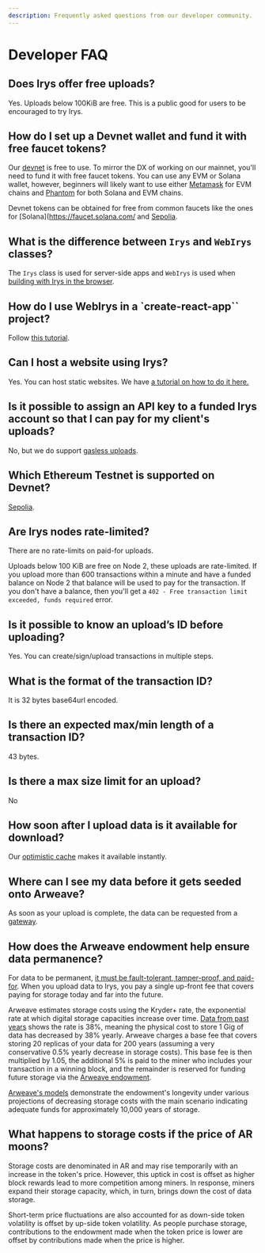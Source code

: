 ```yaml
---
description: Frequently asked questions from our developer community.
---
```


# Developer FAQ

## Does Irys offer free uploads?

Yes. Uploads below 100KiB are free. This is a public good for users to be encouraged to try Irys.

## How do I set up a Devnet wallet and fund it with free faucet tokens?

Our [devnet](/developer-docs/using-devnet) is free to use. To mirror the DX of working on our mainnet, you'll need to fund it with free faucet tokens. You can use any EVM or Solana wallet, however, beginners will likely want to use either [Metamask](https://metamask.io/) for EVM chains and [Phantom](https://phantom.app/) for both Solana and EVM chains.

Devnet tokens can be obtained for free from common faucets like the ones for [Solana](https://faucet.solana.com/ and [Sepolia](https://sepoliafaucet.com/).

## What is the difference between `Irys` and `WebIrys` classes?

The `Irys` class is used for server-side apps and `WebIrys` is used when [building with Irys in the browser](/developer-docs/irys-sdk/irys-in-the-browser).

## How do I use WebIrys in a `create-react-app`` project?

Follow [this tutorial](/hands-on/tutorials/react).

## Can I host a website using Irys?

Yes. You can host static websites. We have [a tutorial on how to do it here.](/hands-on/tutorials/uploading-static-sites)

## Is it possible to assign an API key to a funded Irys account so that I can pay for my client's uploads?

No, but we do support [gasless uploads](/hands-on/tutorials/gasless-uploading).

## Which Ethereum Testnet is supported on Devnet?

[Sepolia](https://sepoliafaucet.com/).

## Are Irys nodes rate-limited?

There are no rate-limits on paid-for uploads.

Uploads below 100 KiB are free on Node 2, these uploads are rate-limited. If you upload more than 600 transactions within a minute and have a funded balance on Node 2 that balance will be used to pay for the transaction. If you don't have a balance, then you'll get a `402 - Free transaction limit exceeded, funds required` error.

## Is it possible to know an upload’s ID before uploading?

Yes. You can create/sign/upload transactions in multiple steps.

## What is the format of the transaction ID?

It is 32 bytes base64url encoded.

## Is there an expected max/min length of a transaction ID?

43 bytes.

## Is there a max size limit for an upload?

No

## How soon after I upload data is it available for download?

Our [optimistic cache](/learn/optimistic-cache) makes it available instantly.

## Where can I see my data before it gets seeded onto Arweave?

As soon as your upload is complete, the data can be requested from a [gateway](/overview/gateways).

## How does the Arweave endowment help ensure data permanence?

For data to be permanent, [it must be fault-tolerant, tamper-proof, and paid-for](https://irys.xyz/blog/irys-solution-provenance-trilemma). When you upload data to Irys, you pay a single up-front fee that covers paying for storage today and far into the future.

Arweave estimates storage costs using the Kryder+ rate, the exponential rate at which digital storage capacities increase over time. [Data from past years](https://arweave.net/wufZ10dlzwfPFTNKr3uRAyeMRfMdkNx1iG9yjolRbv8) shows the rate is 38%, meaning the physical cost to store 1 Gig of data has decreased by 38% yearly. Arweave charges a base fee that covers storing 20 replicas of your data for 200 years (assuming a very conservative 0.5% yearly decrease in storage costs). This base fee is then multiplied by 1.05, the additional 5% is paid to the miner who includes your transaction in a winning block, and the remainder is reserved for funding future storage via the [Arweave endowment](https://arwiki.wiki/#/en/endowment-simulation).

[Arweave's models](https://arwiki.wiki/#/en/endowment-simulation) demonstrate the endowment's longevity under various projections of decreasing storage costs with the main scenario indicating adequate funds for approximately 10,000 years of storage.

## What happens to storage costs if the price of AR moons?

Storage costs are denominated in AR and may rise temporarily with an increase in the token's price. However, this uptick in cost is offset as higher block rewards lead to more competition among miners. In response, miners expand their storage capacity, which, in turn, brings down the cost of data storage.

Short-term price fluctuations are also accounted for as down-side token volatility is offset by up-side token volatility. As people purchase storage, contributions to the endowment made when the token price is lower are offset by contributions made when the price is higher.
